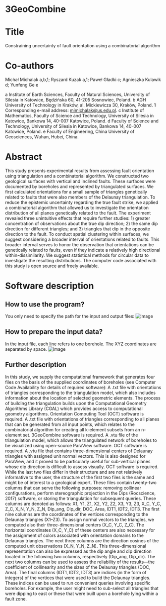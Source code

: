 # 3GeoCombine

# Title
Constraining uncertainty of fault orientation using a combinatorial algorithm

# Co-authors

Michał Michalak a,b,1; Ryszard Kuzak a,1; Paweł Gładki c; Agnieszka Kulawik d; Yunfeng Ge e

a Institute of Earth Sciences, Faculty of Natural Sciences, University of Silesia in Katowice,
Będzińska 60, 41-205 Sosnowiec, Poland.
b AGH University of Technology in Kraków, al. Mickiewicza 30, Kraków, Poland.
1 Corresponding e-mail address: mimichalak@us.edu.pl.
c Institute of Mathematics, Faculty of Science and Technology, University of Silesia in Katowice,
Bankowa 14, 40-007 Katowice, Poland.
d Faculty of Science and Technology, University of Silesia in Katowice,
Bankowa 14, 40-007 Katowice, Poland.
e Faculty of Engineering, China University of Geosciences, Wuhan, Hubei, China.

# Abstract
This study presents experimental results from assessing fault orientation using
triangulation and a combinatorial algorithm. We constructed two geological surfaces
with vertical and inclined faults. These surfaces were documented by boreholes and
represented by triangulated surfaces. We first calculated orientations for a small
sample of triangles genetically related to faults that were also members of the
Delaunay triangulation. To reduce the epistemic uncertainty regarding the true fault
strike, we applied a combinatorial algorithm that allowed us to investigate the
orientation distribution of all planes genetically related to the fault. The experiment
revealed three unintuitive effects that require further studies: 1) greater concentration
of observations about the true dip direction; 2) the same dip direction for different
triangles; and 3) triangles that dip in the opposite direction to the fault. To conduct
spatial clustering within surfaces, we suggest considering a broader interval of
orientations related to faults. This broader interval serves to honor the observation that
orientations can be genetically related to faults, even if they indicate a relatively high
directional within-dissimilarity. We suggest statistical methods for circular data to
investigate the resulting distributions. The computer code associated with this study is
open source and freely available.

# Software description
## How to use the program?
You only need to specify the path for the input and output files:
![image](https://user-images.githubusercontent.com/28152295/114365407-bd596580-9b7a-11eb-968e-b21fca674854.png)

## How to prepare the input data?
In the input file, each line refers to one borehole. The XYZ coordinates are separated by space.
![image](https://user-images.githubusercontent.com/28152295/114365609-eb3eaa00-9b7a-11eb-9604-aeeb6ee42313.png)

## Further description
In this study, we supply the computational framework that generates four files on the basis of the supplied coordinates of boreholes (see Computer Code Availability for details of required software):
	A .txt file with orientations of triangles corresponding to the triangulation model, which also includes information about the location of selected geometric elements. The process of building the triangulation builds upon the Computational Geometry Algorithms Library (CGAL) which provides access to computational geometry algorithms. Orientation Computing Tool (OCT) software is required.
	A .txt file with orientations of triangles corresponding to all planes that can be generated from all input points, which relates to the combinatorial algorithm for creating all k-element subsets from an n-element set. 3GeoCombine software is required.
	A .vtu file of the triangulation model, which allows the triangulated network of boreholes to be visualized using open-source ParaView software. OCT software is required.
	A .vtu file that contains three-dimensional centers of Delaunay triangles with assigned unit normal vectors. This is also designed for ParaView, and it proved to be particularly useful for sub-vertical planes whose dip direction is difficult to assess visually. OCT software is required.
While the last two files differ in their structure and are not relatively informative to the user, the structure of the first two files is the same and might be of interest to a geological expert. These files contain twenty-two columns that can serve the following purposes: removing collinear configurations, perform stereographic projection in the Dips (Rocscience, 2017) software, or storing the triangulation for subsequent queries. These columns are denoted as follows: X1, Y1, Z1, X2, Y2, Z2, X3, Y3, Z3, X_C, Y_C, Z_C, X_N, Y_N, Z_N, Dip_ang, Dip_dir, DOC, Area, IDT1, IDT2, IDT3. 
The first nine columns are the coordinates of the vertices corresponding to the Delaunay triangles (X1–Z3). To assign normal vectors to the triangles, we computed also their three-dimensional centers (X_C, Y_C, Z_C). The horizontal coordinates (X_C, Y_C) of these centers are also necessary for the assignment of colors associated with orientation domains to the Delaunay triangles. The next three columns are the direction cosines of the computed unit observations (X_N, Y_N, Z_N). This three-dimensional representation can also be expressed as the dip angle and dip direction located in the following two columns, respectively (Dip_ang, Dip_dir). The next two columns can be used to assess the reliability of the results—the coefficient of collinearity and the sizes of the Delaunay triangles (DOC, Area). The final columns (IDT1, IDT2, IDT3) are indices (in the form of integers) of the vertices that were used to build the Delaunay triangles. These indices can be used to run convenient queries involving specific boreholes. For example, the user might need to sub-select all triangles that were dipping to east or these that were built upon a borehole lying within a fault zone.
